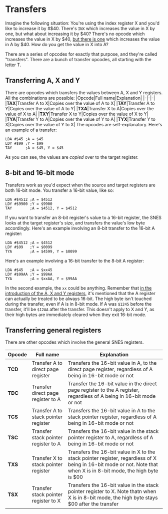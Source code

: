 # Transfers
Imagine the following situation: You're using the index register X and you'd like to increase it by #$40. There's `INX` which increases the value in X by one, but what about increasing it by $40? There's no opcode which increases the value in X by $40, [but there is one](../math/arithmetic.md) which increases the value in A by $40. How do you get the value in X into A?

There are a series of opcodes for exactly that purpose, and they're called "transfers". There are a bunch of transfer opcodes, all starting with the letter T.

## Transferring A, X and Y
There are opcodes which transfers the values between A, X and Y registers. All the combinations are possible:
|Opcode|Full name|Explanation|
|-|-|-|
|**TAX**|Transfer A to X|Copies over the value of A to X|
|**TAY**|Transfer A to Y|Copies over the value of A to Y|
|**TXA**|Transfer X to A|Copies over the value of X to A|
|**TXY**|Transfer X to Y|Copies over the value of X to Y|
|**TYA**|Transfer Y to A|Copies over the value of Y to A|
|**TYX**|Transfer Y to X|Copies over the value of Y to X|
The opcodes are self-explanatory. Here's an example of a transfer:
```
LDA #$45 ;A = $45
LDY #$99 ;Y = $99
TAY      ;A = $45, Y = $45
```
As you can see, the values are *copied* over to the target register.

## 8-bit and 16-bit mode
Transfers work as you'd expect when the source and target registers are both 16-bit mode. You transfer a 16-bit value, like so:
```
LDA #$4512 ;A = $4512
LDY #$9900 ;Y = $9900
TAY        ;A = $4512, Y = $4512
```

If you want to transfer an 8-bit register's value to a 16-bit register, the SNES looks at the target register's size, and transfers the value's low byte accordingly. Here's an example involving an 8-bit transfer to the 16-bit A register:

```
LDA #$4512 ;A = $4512
LDY #$99   ;Y = $0099
TYA        ;A = $4599, Y = $0099
```
Here's an example involving a 16-bit transfer to the 8-bit A register:
```
LDA #$45   ;A = $xx45
LDY #$99AA ;Y = $99AA
TYA        ;A = $xxAA, Y = $99AA
```
In the second example, the `xx` could be anything. Remember that [in the introduction of the A, X and Y registers](../the-basics/register.md), it's mentioned that the A register can actually be treated to be always 16-bit. The high byte isn't touched during the transfer, even if A is in 8-bit mode. If A was `$1245` before the transfer, it'll be `$12AA` after the transfer. This doesn't apply to X and Y, as their high bytes are immediately cleared when they exit 16-bit mode.

## Transferring general registers
There are other opcodes which involve the general SNES registers.

|Opcode|Full name|Explanation|
|-|-|-|
|**TCD**|Transfer A to direct page register|Transfers the 16-bit value in A, to the direct page register, regardless of A being in 16-bit mode or not|
|**TDC**|Transfer direct page register to A|Transfer the 16-bit value in the direct page register to the A register, regardless of A being in 16-bit mode or not|
|**TCS**|Transfer A to stack pointer register|Transfers the 16-bit value in A to the stack pointer register, regardless of A being in 16-bit mode or not|
|**TSC**|Transfer stack pointer register to A|Transfers the 16-bit value in the stack pointer register to A, regardless of A being in 16-bit mode or not|
|**TXS**|Transfer X to stack pointer register|Transfers the 16-bit value in X to the stack pointer register, regardless of X being in 16-bit mode or not. Note that when X is in 8-bit mode, the high byte is $00|
|**TSX**|Transfer stack pointer register to X|Transfers the 16-bit value in the stack pointer register to X. Note thatn when X is in 8-bit mode, the high byte stays $00 after the transfer|